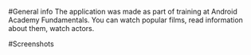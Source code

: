 #General info
The application was made as part of training at Android Academy Fundamentals. 
You can watch popular films, read information about them, watch actors. 

#Screenshots

